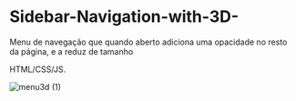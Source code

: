 # Sidebar-Navigation-with-3D-
Menu de navegação que quando aberto adiciona uma opacidade no resto da página, e a reduz de tamanho

HTML/CSS/JS.

![menu3d (1)](https://user-images.githubusercontent.com/46541402/80156919-6f2f0900-859b-11ea-8dc3-b96a048f9d38.gif)
